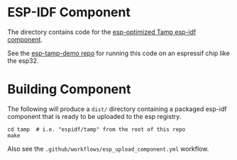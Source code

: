 # ESP-IDF Component
The directory contains code for the [esp-optimized Tamp esp-idf component](https://components.espressif.com/components/brianpugh/tamp).

See the [esp-tamp-demo repo](https://github.com/BrianPugh/esp-tamp-demo) for running this code on an espressif chip like the esp32.

# Building Component
The following will produce a `dist/` directory containing a packaged esp-idf component that is ready to be uploaded to the esp registry.
```
cd tamp  # i.e. "espidf/tamp" from the root of this repo
make
```

Also see the `.github/workflows/esp_upload_component.yml` workflow.
